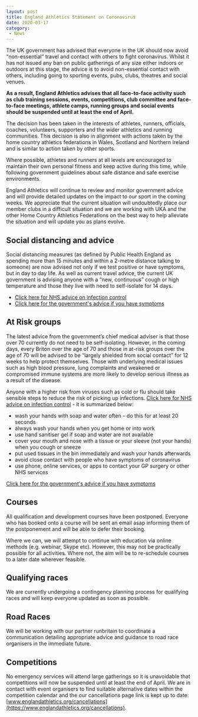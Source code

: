 ```yaml
---
layout: post
title: England Athletics Statement on Coronovirus
date: 2020-03-17
category: 
 - News
---
```


The UK government has advised that everyone in the UK should now avoid “non-essential” travel and contact with others to fight coronavirus.  Whilst it has not issued any ban on public gatherings of any size either indoors or outdoors at this stage, the advice is to avoid non-essential contact with others, including going to sporting events, pubs, clubs, theatres and social venues.

__As a result, England Athletics advises that all face-to-face activity such as club training sessions, events, competitions, club committee and face-to-face meetings, athlete camps, running groups and social events should be suspended until at least the end of April.__

The decision has been taken in the interests of athletes, runners, officials, coaches, volunteers, supporters and the wider athletics and running communities. This decision is also in alignment with actions taken by the home country athletics federations in Wales, Scotland and Northern Ireland and is similar to action taken by other sports.

Where possible, athletes and runners at all levels are encouraged to maintain their own personal fitness and keep active during this time, while following government guidelines about safe distance and safe exercise environments.

England Athletics will continue to review and monitor government advice and will provide detailed updates on the impact to our sport in the coming weeks. We appreciate that the current situation will undoubtedly place our member clubs in a difficult situation and we are working with UKA and the other Home Country Athletics Federations on the best way to help alleviate the situation and will update you as plans evolve.

## Social distancing and advice

Social distancing measures (as defined by Public Health England as spending more than 15 minutes and within a 2-metre distance talking to someone) are now advised not only if we test positive or have symptoms, but in day to day life.  As well as current travel advice, the current UK government is advising anyone with a “new, continuous” cough or high temperature and those they live with need to self-isolate for 14 days.

* [Click here for NHS advice on infection control](https://www.nhs.uk/conditions/coronavirus-covid-19/)
* [Click here for the government's advice if you have symptoms](https://www.gov.uk/government/publications/covid-19-stay-at-home-guidance)

## At Risk groups

The latest advice from the government’s chief medical adviser is that those over 70 currently do not need to be self-isolating. However, in the coming days, every Briton over the age of 70 and those in at-risk groups over the age of 70 will be advised to be “largely shielded from social contact” for 12 weeks to help protect themselves. Those with underlying medical issues such as high blood pressure, lung complaints and weakened or compromised immune systems are more likely to develop serious illness as a result of the disease.

Anyone with a higher risk from viruses such as cold or flu should take sensible steps to reduce the risk of picking up infections. [Click here for NHS advice on infection control](https://www.nhs.uk/conditions/coronavirus-covid-19/) - it is summarized below:

* wash your hands with soap and water often – do this for at least 20 seconds
* always wash your hands when you get home or into work
* use hand sanitiser gel if soap and water are not available
* cover your mouth and nose with a tissue or your sleeve (not your hands) when you cough or sneeze
* put used tissues in the bin immediately and wash your hands afterwards
* avoid close contact with people who have symptoms of coronavirus
* use phone, online services, or apps to contact your GP surgery or other NHS services

[Click here for the government's advice if you have symptoms](https://www.gov.uk/government/publications/covid-19-stay-at-home-guidance)

## Courses

All qualification and development courses have been postponed.  Everyone who has booked onto a course will be sent an email asap informing them of the postponement and will be able to defer their booking.

Where we can, we will attempt to continue with education via online methods (e.g. webinar, Skype etc). However, this may not be practically possible for all activities. Where not, the aim will be to re-schedule courses to a later date wherever feasible.

## Qualifying races

We are currently undergoing a contingency planning process for qualifying races and will keep everyone updated as soon as possible.

## Road Races

We will be working with our partner runbritain to coordinate a communication detailing appropriate advice and guidance to road race organisers in the immediate future.

## Competitions

No emergency services will attend large gatherings so it is unavoidable that competitions will now be suspended until at least the end of April.  We are in contact with event organisers to find suitable alternative dates within the competition calendar and the our cancellations page link is kept up to date: [www.englandathletics.org/cancellations](https://www.englandathletics.org/cancellations).
